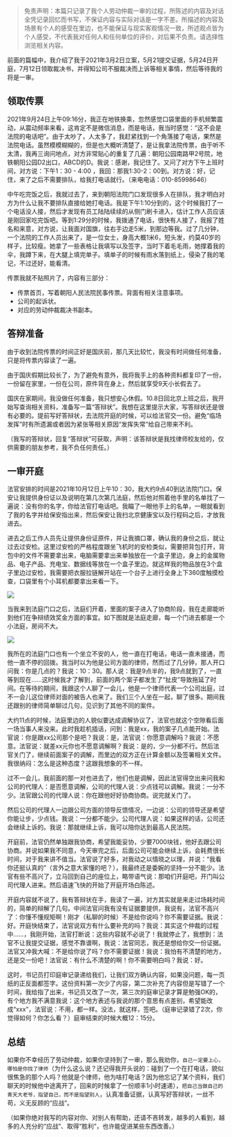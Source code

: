 >免责声明：本篇只记录了我个人劳动仲裁一审的过程，所陈述的内容及对话全凭记录回忆而书写，不保证内容与实际对话是一字不差。所描述的内容及场景有个人的感受在里边，也不能保证与现实客观情况一致，所述观点皆为个人感受，不代表我对任何人和任何单位的评价，对后果不负责。请选择性浏览相关内容。

前面的篇幅中，我介绍了我于2021年3月2日立案，5月21提交证据，5月24日开庭，7月12日领取裁决书，并得知公司不服裁决而上诉等相关事情，然后等待我的将是一审。

## 领取传票

2021年9月24日上午09:16分，我正在地铁换乘，忽然感觉口袋里面的手机频繁震动，从震动频率来看，这肯定不是微信消息，而是电话，我当时感觉：“这不会是法院的电话吧”。由于太吵了，人太多了，我赶紧找到一个角落接了电话，果然是法院电话。虽然模模糊糊的，但是也大概听清楚了，是让我拿法院传票，由于听不太清，我再三询问地点，对方非常贴心的重复了几遍：朝阳公园南路甲2号院，地铁朝阳公园D2出口，ABCD的D。我说：感谢，我记住了。又问了对方下午上班时间，对方说：下午1：30 - 4:00 ，我回：那我1:30-2：00到。对方说：好，记住，来了之后不需要排队，给我打电话就行。（来电电话：010-85998646）

中午吃完饭之后，我就过去了，来到朝阳法院门口发现很多人在排队，我才明白对方为什么让我不要排队直接给她打电话。我是下午1:10分到的，这个时候我打了一个电话没人接，然后才发现有员工陆陆续续的从侧门刷卡进入，估计工作人员应该是刚回家吃完饭吧。等到1:29分的时候，我拨通了电话，很快有人接了，我报了姓名和来意，对方说，让我面对国旗，往右手边走5米，到那边等我。过了几分钟，一个法院的工作人员出来了，是一位女士，身高大概1米6，短头发，约莫40岁的样子，比较瘦。她拿了一些表格让我填写以及签字，当时下着毛毛雨，她撑着我的伞，我蹲下来，在大腿上填完单子。填单子的时候有雨水落到纸上，侵染了我的笔记，不过还好，能看清。

传票我就不贴照片了，内容有三部分：

- 传票首页，写着朝阳人民法院民事传票。背面有相关注意事项。
- 公司的起诉状。
- 对应的劳动仲裁裁决书副本。

## 答辩准备

由于收到法院传票的时间正好是国庆前，那几天比较忙，我没有时间做任何准备，只是将传票内容读了一遍。

由于国庆假期比较长了，为了避免有意外，我将我手上的各种资料都复印了一份，一份留在家里，一份在公司，原件背在身上，然后就享受9天小长假去了。

国庆在家期间，我没做任何准备，我只想安心休假。10.8日回北京上班之后，我开始写查询相关资料，准备写一篇“答辩状”。我想在这里提示大家，写答辩状还是很有必要的。提前写好答辩状，去法院开庭的时候，可以给法官交一份。避免“临场发挥”时有所遗漏或者因为紧张等相关原因“发挥失常”给自己带来不利。

（我写的答辩状，回复“答辩状”可获取，声明：该答辩状是我找律师校友给的，仅供需要的朋友参考，我不负任何责任。）

## 一审开庭

法官安排的时间是2021年10月12日上午10：30，我大约9点40到达法院门口。保安让我提供身份证以及说明在第几次第几法庭，然后他对照着他手里的名单找了一遍说：没有你的名字，你给法官打电话吧。我瞄了一眼他手上的名单，一眼就看到了我的名字并给保安指出来，然后保安让我扫北京健康宝以及行程码之后，才放我进去。

进去之后工作人员先让提供身份证原件，并让我摘口罩，确认我的身份之后，就让过去过安检。这里过安检的严格程度跟坐飞机时的安检类似，需要把背包打开，背包中的文件不需要拿出来，电脑需要拿出来单独放在一个盒子里边，身上的金属物品、电子产品、充电宝、数据线等放在一个盒子里边。就这样我的物品放在3个盒子里边过安检，我需要把衣服拉链解开站在一个台子上进行全身上下360度触摸检查，口袋里有个小耳机都要拿出来看一下。

![](https://img1.dotnet9.com/2022/03/1601.jpg)

当我来到法庭门口之后，法庭们开着，里面的案子进入了协商阶段，我在走廊能听到他们在争辩绩效奖金方面的事宜。如下图就是法庭走廊，每一个门进去都是一个小法庭，房间不大。

![](https://img1.dotnet9.com/2022/03/1602.jpg)

我所在的法庭门口也有一个坐立不安的人，他一直在打电话，电话一直未接通，而他一直不停的回拨。我当时以为他是公司方面的律师，然而过了几分钟，那人开口问我：你是几点的？我说：10：30。那人说：我是9点半的，我9点就到了，一直等到现在……这时候我才了解到，前面的两个案子都发生了“扯皮”导致拖延了时间。在等待的期间，我跟这个人聊了一会儿，他是一个律师代表一个公司出庭，过不一会儿这位律师对面的被告人也来了。我们三个人坐在一起，聊了很多。期间我还跟别的律师简单聊过几句，见识到了其他不同的案件。

大约11点的时候，法庭里边的人貌似要达成调解协议了，法官也就这个空隙看后面一场当事人来没来。此时我趁机插话，问到：我是xx，我的案子几点能开始。法官说：你是跟xx公司那个是吧？我说：是，法官说：你愿意调解吗？我说：不愿意。法官说：就差xx元你也不愿意调解啊？我说：是的，少一分都不行。然后法官关门了，继续前面案子的调解，而里边的双方正在计算金额以及签署相关文件。我很纳闷：怎么是这种态度？这跟我想象的不一样。

过不一会儿，我前面的那一对也进去了，他们也是调解，因此法官得空出来问我和公司的代理人：是否愿意调解，公司的代理人说：少点钱可以调解。我说：一分不少。法官跟公司的代理人说：你在跟他好好协商协商。说完就关门了。

然后公司的代理人一边跟公司方面的领导反馈情况，一边说：公司的领导还是希望你能让步，少点钱。我说：一分都不能少。公司代理人说：如果这样的话，公司还会继续上诉的。我说：那就继续上诉，我可以陪你达到最高人民法院。

开庭前，法官仍然单独跟我协商，希望我能妥协，少要7000块钱，他好去跟公司协商。并说如果我不同意，今天审完之后，后面公司可能会继续上诉，会耗费很长时间，对于我来讲不值当。法官说了好多，对我动之以情晓之以理，并说：“我看你还挺认真的”（言外之意大家懂的吧？），我最终还是委婉的坚持一分不能少。法官有些不高兴了，立马回到自己的座位上，略带语气说：那咱们开庭吧，开门叫公司代理人进来。然后语速飞快的开始了开庭开场白陈述。

开庭内容就不说了，我有答辩状在手，我读了一遍，对方其实就是来走过场耗时间的，简单的辩解了几句。中间法官问我有没有证据要提供，我说有，法官不高兴了：你懂不懂规矩啊！刚才（私聊的时候）不是给你说吗？你不需要证据。我说：好。开庭快结束了，法官说双方有什么要补充的吗？我说：其实这个仲裁的过程中……，我刚开始，法官打断说：这些内容就不必说了！我就停止了，我想到：法官不让我提交证据，感觉不靠谱啊，我说：法官同志，我还是想给你交一份证据。法官又冲我大喊：不是给你说了吗？你不需要证据！我说：我怕有不清楚的地方，还是交一份吧！法官说：有什么不清楚的啊！你不需要明白吗？我说：好。

这时，书记员打印庭审记录递给我们，让我们双方确认内容，如果没问题，每一页纸的正反面都签字。这份资料第一次少了内容，第二次补充了内容但是写错了一个时间，我给指了出来，书记员又改了一次，第三次的庭审记录才算是勉强OK的，有个地方我不满意我说：这个地方表述与我说的那个意思有点差别，希望能改成“xxx”，法官说：不用，都一样。没法，就这样，签吧。（庭审记录错了2次，你觉得如何？你怎么看？）庭审结束的时候大概12：15分。

## 总结

如果你不幸经历了劳动仲裁，如果你坚持到了一审，那么我劝你，`自己一定要上心，哪怕是你找了律师`（为什么这么说？还记得我开头说的：碰到了一个在打电话，貌似很焦急的那个人吗？他就是个律师，他为啥打电话？因为他忘记了某个资料，我们聊天的时候他中途离开了，回来的时候拿了一份顺丰1小时速递），`把自己当做自己的青天大老爷，指望自己，而不是指望别人`，认真准备证据，认真写好答辩状，一丝不苟，义无反顾的“应战”。

（如果你绝对我写的内容对你、对别人有帮助，还请不吝转发，越多的人看到，越多的人充分的“应战”、取得“胜利”，也许能促进某些东西改善。）